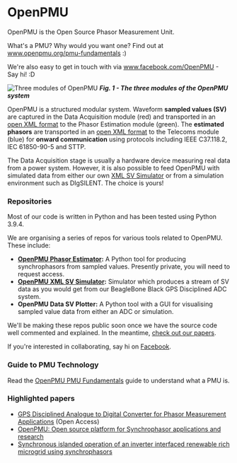 # OpenPMU

OpenPMU is the Open Source Phasor Measurement Unit.

What's a PMU?  Why would you want one?  Find out at www.openpmu.org/pmu-fundamentals  :)

We're also easy to get in touch with via www.facebook.com/OpenPMU - Say hi!  :D


![Three modules of OpenPMU](https://github.com/OpenPMU/OpenPMU/blob/master/images/Three%20Modules.PNG)
__*Fig. 1 - The three modules of the OpenPMU system*__

OpenPMU is a structured modular system.  Waveform **sampled values (SV)** are captured in the Data Acquisition module (red) and transported in an [open XML format](https://github.com/OpenPMU/OpenPMU/tree/master/XML_Datagrams) to the Phasor Estimation module (green).  The **estimated phasors** are transported in an [open XML format](https://github.com/OpenPMU/OpenPMU/tree/master/XML_Datagrams) to the Telecoms module (blue) for **onward communication** using protocols including IEEE C37.118.2, IEC 61850-90-5 and STTP.

The Data Acquisition stage is usually a hardware device measuring real data from a power system.  However, it is also possible to feed OpenPMU with simulated data from either our own [XML SV Simulator](https://github.com/OpenPMU/OpenPMU_XML_SV_Simulator) or from a simulation environment such as DIgSILENT.  The choice is yours!

### Repositories

Most of our code is written in Python and has been tested using Python 3.9.4.

We are organising a series of repos for various tools related to OpenPMU.  These include:

* **[OpenPMU Phasor Estimator](https://github.com/OpenPMU/OpenPMU_Phasor_Estimator):** A Python tool for producing synchrophasors from sampled values.  Presently private, you will need to request access.
* **[OpenPMU XML SV Simulator](https://github.com/OpenPMU/OpenPMU_XML_SV_Simulator):** Simulator which produces a stream of SV data as you would get from our BeagleBone Black GPS Disciplined ADC system.
* **OpenPMU Data SV Plotter:** A Python tool with a GUI for visualising sampled value data from either an ADC or simulation.


We'll be making these repos public soon once we have the source code well commented and explained.  In the meantime, [check out our papers](www.openpmu.org/publications).

If you're interested in collaborating, say hi on [Facebook](www.facebook.com/OpenPMU).

### Guide to PMU Technology

Read the [OpenPMU PMU Fundamentals](http://www.openpmu.org/pmu-fundamentals) guide to understand what a PMU is.

### Highlighted papers

* [GPS Disciplined Analogue to Digital Converter for Phasor Measurement Applications](http://ieeexplore.ieee.org/document/7931698/) (Open Access)
* [OpenPMU: Open source platform for Synchrophasor applications and research](https://ieeexplore.ieee.org/abstract/document/6039607/)
* [Synchronous islanded operation of an inverter interfaced renewable rich microgrid using synchrophasors](https://digital-library.theiet.org/content/journals/10.1049/iet-rpg.2017.0406)



